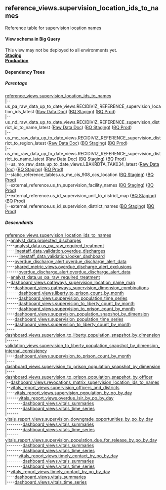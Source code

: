 ## reference_views.supervision_location_ids_to_names
Reference table for supervision location names

#### View schema in Big Query
This view may not be deployed to all environments yet.<br/>
[**Staging**](https://console.cloud.google.com/bigquery?pli=1&p=recidiviz-staging&page=table&project=recidiviz-staging&d=reference_views&t=supervision_location_ids_to_names)
<br/>
[**Production**](https://console.cloud.google.com/bigquery?pli=1&p=recidiviz-123&page=table&project=recidiviz-123&d=reference_views&t=supervision_location_ids_to_names)
<br/>

#### Dependency Trees

##### Parentage
[reference_views.supervision_location_ids_to_names](../reference_views/supervision_location_ids_to_names.md) <br/>
|--us_pa_raw_data_up_to_date_views.RECIDIVIZ_REFERENCE_supervision_location_ids_latest ([Raw Data Doc](../../../ingest/us_pa/raw_data/RECIDIVIZ_REFERENCE_supervision_location_ids.md)) ([BQ Staging](https://console.cloud.google.com/bigquery?pli=1&p=recidiviz-staging&page=table&project=recidiviz-staging&d=us_pa_raw_data_up_to_date_views&t=RECIDIVIZ_REFERENCE_supervision_location_ids_latest)) ([BQ Prod](https://console.cloud.google.com/bigquery?pli=1&p=recidiviz-123&page=table&project=recidiviz-123&d=us_pa_raw_data_up_to_date_views&t=RECIDIVIZ_REFERENCE_supervision_location_ids_latest)) <br/>
|--us_nd_raw_data_up_to_date_views.RECIDIVIZ_REFERENCE_supervision_district_id_to_name_latest ([Raw Data Doc](../../../ingest/us_nd/raw_data/RECIDIVIZ_REFERENCE_supervision_district_id_to_name.md)) ([BQ Staging](https://console.cloud.google.com/bigquery?pli=1&p=recidiviz-staging&page=table&project=recidiviz-staging&d=us_nd_raw_data_up_to_date_views&t=RECIDIVIZ_REFERENCE_supervision_district_id_to_name_latest)) ([BQ Prod](https://console.cloud.google.com/bigquery?pli=1&p=recidiviz-123&page=table&project=recidiviz-123&d=us_nd_raw_data_up_to_date_views&t=RECIDIVIZ_REFERENCE_supervision_district_id_to_name_latest)) <br/>
|--us_mo_raw_data_up_to_date_views.RECIDIVIZ_REFERENCE_supervision_district_to_region_latest ([Raw Data Doc](../../../ingest/us_mo/raw_data/RECIDIVIZ_REFERENCE_supervision_district_to_region.md)) ([BQ Staging](https://console.cloud.google.com/bigquery?pli=1&p=recidiviz-staging&page=table&project=recidiviz-staging&d=us_mo_raw_data_up_to_date_views&t=RECIDIVIZ_REFERENCE_supervision_district_to_region_latest)) ([BQ Prod](https://console.cloud.google.com/bigquery?pli=1&p=recidiviz-123&page=table&project=recidiviz-123&d=us_mo_raw_data_up_to_date_views&t=RECIDIVIZ_REFERENCE_supervision_district_to_region_latest)) <br/>
|--us_mo_raw_data_up_to_date_views.RECIDIVIZ_REFERENCE_supervision_district_to_name_latest ([Raw Data Doc](../../../ingest/us_mo/raw_data/RECIDIVIZ_REFERENCE_supervision_district_to_name.md)) ([BQ Staging](https://console.cloud.google.com/bigquery?pli=1&p=recidiviz-staging&page=table&project=recidiviz-staging&d=us_mo_raw_data_up_to_date_views&t=RECIDIVIZ_REFERENCE_supervision_district_to_name_latest)) ([BQ Prod](https://console.cloud.google.com/bigquery?pli=1&p=recidiviz-123&page=table&project=recidiviz-123&d=us_mo_raw_data_up_to_date_views&t=RECIDIVIZ_REFERENCE_supervision_district_to_name_latest)) <br/>
|--us_mo_raw_data_up_to_date_views.LBAKRDTA_TAK034_latest ([Raw Data Doc](../../../ingest/us_mo/raw_data/LBAKRDTA_TAK034.md)) ([BQ Staging](https://console.cloud.google.com/bigquery?pli=1&p=recidiviz-staging&page=table&project=recidiviz-staging&d=us_mo_raw_data_up_to_date_views&t=LBAKRDTA_TAK034_latest)) ([BQ Prod](https://console.cloud.google.com/bigquery?pli=1&p=recidiviz-123&page=table&project=recidiviz-123&d=us_mo_raw_data_up_to_date_views&t=LBAKRDTA_TAK034_latest)) <br/>
|--static_reference_tables.us_me_cis_908_ccs_location ([BQ Staging](https://console.cloud.google.com/bigquery?pli=1&p=recidiviz-staging&page=table&project=recidiviz-staging&d=static_reference_tables&t=us_me_cis_908_ccs_location)) ([BQ Prod](https://console.cloud.google.com/bigquery?pli=1&p=recidiviz-123&page=table&project=recidiviz-123&d=static_reference_tables&t=us_me_cis_908_ccs_location)) <br/>
|--external_reference.us_tn_supervision_facility_names ([BQ Staging](https://console.cloud.google.com/bigquery?pli=1&p=recidiviz-staging&page=table&project=recidiviz-staging&d=external_reference&t=us_tn_supervision_facility_names)) ([BQ Prod](https://console.cloud.google.com/bigquery?pli=1&p=recidiviz-123&page=table&project=recidiviz-123&d=external_reference&t=us_tn_supervision_facility_names)) <br/>
|--external_reference.us_id_supervision_unit_to_district_map ([BQ Staging](https://console.cloud.google.com/bigquery?pli=1&p=recidiviz-staging&page=table&project=recidiviz-staging&d=external_reference&t=us_id_supervision_unit_to_district_map)) ([BQ Prod](https://console.cloud.google.com/bigquery?pli=1&p=recidiviz-123&page=table&project=recidiviz-123&d=external_reference&t=us_id_supervision_unit_to_district_map)) <br/>
|--external_reference.us_id_supervision_district_names ([BQ Staging](https://console.cloud.google.com/bigquery?pli=1&p=recidiviz-staging&page=table&project=recidiviz-staging&d=external_reference&t=us_id_supervision_district_names)) ([BQ Prod](https://console.cloud.google.com/bigquery?pli=1&p=recidiviz-123&page=table&project=recidiviz-123&d=external_reference&t=us_id_supervision_district_names)) <br/>


##### Descendants
[reference_views.supervision_location_ids_to_names](../reference_views/supervision_location_ids_to_names.md) <br/>
|--[analyst_data.projected_discharges](../analyst_data/projected_discharges.md) <br/>
|----[analyst_data.us_pa_raw_required_treatment](../analyst_data/us_pa_raw_required_treatment.md) <br/>
|----[linestaff_data_validation.overdue_discharges](../linestaff_data_validation/overdue_discharges.md) <br/>
|------[linestaff_data_validation.looker_dashboard](../linestaff_data_validation/looker_dashboard.md) <br/>
|----[overdue_discharge_alert.overdue_discharge_alert_data](../overdue_discharge_alert/overdue_discharge_alert_data.md) <br/>
|----[shared_metric_views.overdue_discharge_alert_exclusions](../shared_metric_views/overdue_discharge_alert_exclusions.md) <br/>
|------[overdue_discharge_alert.overdue_discharge_alert_data](../overdue_discharge_alert/overdue_discharge_alert_data.md) <br/>
|--[analyst_data.us_pa_raw_required_treatment](../analyst_data/us_pa_raw_required_treatment.md) <br/>
|--[dashboard_views.pathways_supervision_location_name_map](../dashboard_views/pathways_supervision_location_name_map.md) <br/>
|----[dashboard_views.pathways_supervision_dimension_combinations](../dashboard_views/pathways_supervision_dimension_combinations.md) <br/>
|------[dashboard_views.liberty_to_prison_count_by_month](../dashboard_views/liberty_to_prison_count_by_month.md) <br/>
|------[dashboard_views.supervision_population_time_series](../dashboard_views/supervision_population_time_series.md) <br/>
|------[dashboard_views.supervision_to_liberty_count_by_month](../dashboard_views/supervision_to_liberty_count_by_month.md) <br/>
|------[dashboard_views.supervision_to_prison_count_by_month](../dashboard_views/supervision_to_prison_count_by_month.md) <br/>
|----[dashboard_views.supervision_population_snapshot_by_dimension](../dashboard_views/supervision_population_snapshot_by_dimension.md) <br/>
|----[dashboard_views.supervision_population_time_series](../dashboard_views/supervision_population_time_series.md) <br/>
|----[dashboard_views.supervision_to_liberty_count_by_month](../dashboard_views/supervision_to_liberty_count_by_month.md) <br/>
|----[dashboard_views.supervision_to_liberty_population_snapshot_by_dimension](../dashboard_views/supervision_to_liberty_population_snapshot_by_dimension.md) <br/>
|------[validation_views.supervision_to_liberty_population_snapshot_by_dimension_internal_consistency](../validation_views/supervision_to_liberty_population_snapshot_by_dimension_internal_consistency.md) <br/>
|----[dashboard_views.supervision_to_prison_count_by_month](../dashboard_views/supervision_to_prison_count_by_month.md) <br/>
|----[dashboard_views.supervision_to_prison_population_snapshot_by_dimension](../dashboard_views/supervision_to_prison_population_snapshot_by_dimension.md) <br/>
|----[dashboard_views.supervision_to_prison_population_snapshot_by_officer](../dashboard_views/supervision_to_prison_population_snapshot_by_officer.md) <br/>
|--[dashboard_views.revocations_matrix_supervision_location_ids_to_names](../dashboard_views/revocations_matrix_supervision_location_ids_to_names.md) <br/>
|--[vitals_report_views.supervision_officers_and_districts](../vitals_report_views/supervision_officers_and_districts.md) <br/>
|----[vitals_report_views.supervision_population_by_po_by_day](../vitals_report_views/supervision_population_by_po_by_day.md) <br/>
|------[vitals_report_views.overdue_lsir_by_po_by_day](../vitals_report_views/overdue_lsir_by_po_by_day.md) <br/>
|--------[dashboard_views.vitals_summaries](../dashboard_views/vitals_summaries.md) <br/>
|--------[dashboard_views.vitals_time_series](../dashboard_views/vitals_time_series.md) <br/>
|------[vitals_report_views.supervision_downgrade_opportunities_by_po_by_day](../vitals_report_views/supervision_downgrade_opportunities_by_po_by_day.md) <br/>
|--------[dashboard_views.vitals_summaries](../dashboard_views/vitals_summaries.md) <br/>
|--------[dashboard_views.vitals_time_series](../dashboard_views/vitals_time_series.md) <br/>
|------[vitals_report_views.supervision_population_due_for_release_by_po_by_day](../vitals_report_views/supervision_population_due_for_release_by_po_by_day.md) <br/>
|--------[dashboard_views.vitals_summaries](../dashboard_views/vitals_summaries.md) <br/>
|--------[dashboard_views.vitals_time_series](../dashboard_views/vitals_time_series.md) <br/>
|------[vitals_report_views.timely_contact_by_po_by_day](../vitals_report_views/timely_contact_by_po_by_day.md) <br/>
|--------[dashboard_views.vitals_summaries](../dashboard_views/vitals_summaries.md) <br/>
|--------[dashboard_views.vitals_time_series](../dashboard_views/vitals_time_series.md) <br/>
|--[vitals_report_views.timely_contact_by_po_by_day](../vitals_report_views/timely_contact_by_po_by_day.md) <br/>
|----[dashboard_views.vitals_summaries](../dashboard_views/vitals_summaries.md) <br/>
|----[dashboard_views.vitals_time_series](../dashboard_views/vitals_time_series.md) <br/>

